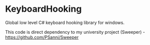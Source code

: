 # KeyboardHooking
Global low level C# keyboard hooking library for windows.

This code is direct dependency to my university project (Sweeper) - https://github.com/PSanni/Sweeper

